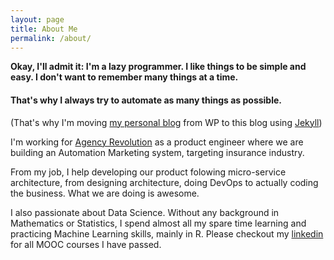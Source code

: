 ```yaml
---
layout: page
title: About Me
permalink: /about/
---
```


**Okay, I'll admit it: I'm a lazy programmer. I like things to be simple and easy. I don't want to remember many things at a time.**

#### **That's why I always try to automate as many things as possible.**

(That's why I'm moving [my personal blog](http://quyennt.com) from WP to this blog using [Jekyll](http://jekyllrb.com/))

I'm working for [Agency Revolution](http://www.agencyrevolution.com/) as a product engineer where we are building an Automation Marketing system, targeting insurance industry.

From my job, I help developing our product folowing micro-service architecture, from designing architecture, doing DevOps to actually coding the business. What we are doing is awesome.

I also passionate about Data Science. Without any background in Mathematics or Statistics, I spend almost all my spare time learning and practicing Machine Learning skills, mainly in R. Please checkout my [linkedin](https://www.linkedin.com/profile/view?id=186503444) for all MOOC courses I have passed.
